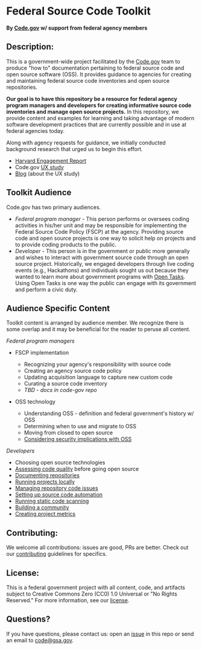# Federal Source Code Toolkit
**By [Code.gov](https://code.gov/) w/ support from federal agency members**

## Description:
This is a government-wide project facilitated by the [Code.gov](https://code.gov/) team to produce "how to" documentation pertaining to federal source code and open source software (OSS). It provides guidance to agencies for creating and maintaining federal source code inventories and open source repositories.

**Our goal is to have this repository be a resource for federal agency program managers and developers for creating informative source code inventories and manage open source projects.** In this repository, we provide content and examples for learning and taking advantage of modern software development practices that are currently possible and in use at federal agencies today.

Along with agency requests for guidance, we initially conducted background research that urged us to begin this effort.
- [Harvard Engagement Report](background_docs/HarvardEngagementReport.pdf)
- Code.gov [UX study](background_docs/Always%20Improving_Making%20the%20Contribution%20to%20Repos%20Better.pdf)
- [Blog](https://medium.com/codedotgov/always-improving-making-the-contribution-to-repos-better-3858db7c5511) (about the UX study)

## Toolkit Audience
Code.gov has two primary audiences.
- *Federal program manager* - This person performs or oversees coding activities in his/her unit and may be responsible for implementing the Federal Source Code Policy (FSCP) at the agency. Providing source code and open source projects is one way to solicit help on projects and to provide coding products to the public.
- *Developer* - This person is in the government or public more generally and wishes to interact with government source code through an open source project. Historically, we engaged developers through live coding events (e.g., Hackathons) and individuals sought us out because they wanted to learn more about government programs with [Open Tasks](https://code.gov/open-tasks). Using Open Tasks is one way the public can engage with its government and perform a civic duty.

## Audience Specific Content

Toolkit content is arranged by audience member. We recognize there is some overlap and it may be beneficial for the reader to peruse all content.

*Federal program managers*

- FSCP implementation
    - Recognizing your agency's responsibility with source code
    - Creating an agency source code policy
    - Updating acquisition language to capture new custom code
    - Curating a source code inventory
    - *TBD - docs in code-gov repo*

- OSS technology
    - Understanding OSS - definition and federal government's history w/ OSS
    - Determining when to use and migrate to OSS
    - Moving from closed to open source
    - [Considering security implications with OSS](toolkit_docs/security_considerations.md)

*Developers*

- Choosing open source technologies
- [Assessing code quality](toolkit_docs/code_quality.md) before going open source
- [Documenting repositories](toolkit_docs/documentation.md) 
- [Running projects locally](toolkit_docs/run_locally.md)
- [Managing repository code issues](toolkit_docs/issues.md)
- [Setting up source code automation](toolkit_docs/automation.md)
- [Running static code scanning](toolkit_docs/static-code-scanning.md)
- [Building a community](toolkit_docs/community_building.md)
- [Creating project metrics](toolkit_docs/metrics_tracking.md)

## Contributing:
We welcome all contributions: issues are good, PRs are better. Check out our [contributing](CONTRIBUTING.md) guidelines for specifics.

## License: 
This is a federal government project with all content, code, and artifacts subject to Creative Commons Zero (CC0) 1.0 Universal or "No Rights Reserved." For more information, see our [license](LICENSE.md).

## Questions?
If you have questions, please contact us: open an [issue](https://github.com/GSA/code-gov-open-source-toolkit/issues) in this repo or send an email to code@gsa.gov.
